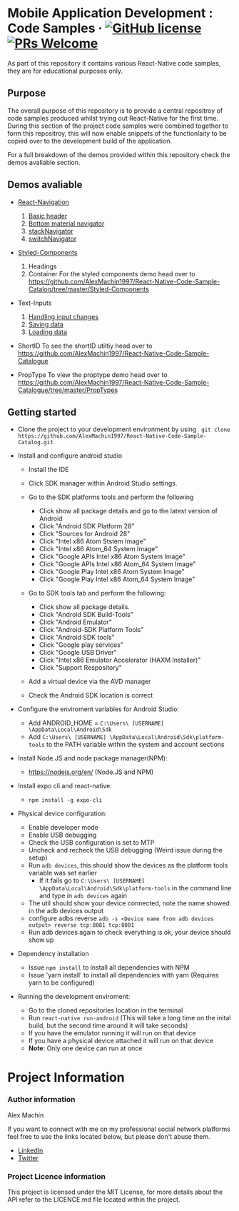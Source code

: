 
# Mobile Application Development : Code Samples &middot; [![GitHub license](https://img.shields.io/badge/license-MIT-blue.svg)](https://github.com/AlexMachin1997/React-Native-Code-Sample-Catalog/blob/master/README.md) [![PRs Welcome](https://img.shields.io/badge/PRs-welcome-brightgreen.svg?style=flat-square)](https://github.com/AlexMachin1997/React-Native-Code-Sample-Catalog/pulls)

As part of this repository it contains various React-Native code samples, they are for educational purposes only.

## Purpose
The overall purpose of this repository is to provide a central repositroy of code samples produced whilst trying out React-Native for the first time. During this section of the project code samples were combined together to form this repositroy, this will now enable snippets of the functionlaity to be copied over to the development build of the application.

For a full breakdown of the demos provided within this repository check the demos avaliable section.

## Demos avaliable
* [React-Navigation](https://reactnavigation.org/)
    1) [Basic header](https://github.com/AlexMachin1997/React-Native-Code-Sample-Catalog/tree/master/React-Navigation/headerStyling)
    2) [Bottom material navigator](https://github.com/AlexMachin1997/React-Native-Code-Sample-Catalog/tree/master/React-Navigation/createBottomTabNavigator)
    3) [stackNavigator](https://github.com/AlexMachin1997/React-Native-Code-Sample-Catalog/tree/master/React-Navigation/stackNavigator)
    4) [switchNavigator](https://github.com/AlexMachin1997/React-Native-Code-Sample-Catalog/tree/master/React-Navigation/switchNavigator)
     
* [Styled-Components](https://www.styled-components.com/)
    1) Headings
    2) Container
For the styled components demo head over to https://github.com/AlexMachin1997/React-Native-Code-Sample-Catalog/tree/master/Styled-Components
    
* Text-Inputs
    1) [Handling input changes](https://github.com/AlexMachin1997/React-Native-Code-Sample-Catalog/tree/master/Text-Input/UpdateValues)
    2) [Saving data](https://github.com/AlexMachin1997/React-Native-Code-Sample-Catalog/tree/master/Text-Input/Saving)
    3) [Loading data](https://github.com/AlexMachin1997/React-Native-Code-Sample-Catalog/tree/master/Text-Input/Loading) 

* ShortID
 To see the shortID utiltiy head over to https://github.com/AlexMachin1997/React-Native-Code-Sample-Catalogue

* PropType
To view the proptype demo head over to https://github.com/AlexMachin1997/React-Native-Code-Sample-Catalogue/tree/master/PropTypes

## Getting started 

* Clone the project to your development environment by using ` git clone https://github.com/AlexMachin1997/React-Native-Code-Sample-Catalog.git`

* Install and configure android studio
    * Install the IDE
    * Click SDK manager within Android Studio settings.
    * Go to the SDK platforms tools and perform the following
        * Click show all package details and go to the latest version of Android
        * Click "Android SDK Platform 28"
        * Click "Sources for Android 28"
        * Click "Intel x86 Atom Ststem Image"
        * Click "Intel x86 Atom_64 System Image"
        * Click "Google APIs Intel x86 Atom System Image"
        * Click "Google APIs Intel x86 Atom_64 System Image"
        * Click "Google Play Intel x86 Atom System Image"
        * Click "Google Play Intel x86 Atom_64 System Image"

    * Go to SDK tools tab and perform the following:
        * Click show all package details.
        *  Click "Android SDK Build-Tools"
        *  Click "Android Emulator"
        *  Click "Android-SDK Platform Tools"
        *  Click "Android SDK tools"
        *  Click "Google play services"
        *  Click "Google USB Driver"
        *  Click "Intel x86 Emulator Accelerator (HAXM Installer)"
        *  Click "Support Respository"

    * Add a virtual device via the AVD manager
    * Check the Android SDK location is correct

* Configure the enviroment variables for Android Studio:
    * Add ANDROID_HOME = `C:\Users\ [USERNAME] \AppData\Local\Android\Sdk`
    * Add `C:\Users\ [USERNAME] \AppData\Local\Android\Sdk\platform-tools` to the PATH variable within the system and account sections

* Install Node.JS and node package manager(NPM):
    * https://nodejs.org/en/ (Node.JS and NPM)

* Install expo cli and react-native:
    * `npm install -g expo-cli` 

* Physical device configuration:
    * Enable developer mode
    * Enable USB debugging
    * Check the USB configuration is set to MTP
    * Uncheck and recheck the USB debugging (Weird issue during the setup)
    * Run `adb devices`, this should show the devices as the platform tools variable was set earlier
        * If it fails go to `C:\Users\ [USERNAME] \AppData\Local\Android\Sdk\platform-tools` in the command line and type in `adb devices` again
    * The util should show your device connected, note the name showed in the adb devices output
    * configure adbs reverse `adb -s <Device name from adb devices output> reverse tcp:8081 tcp:8081`
    * Run adb devices again to check everything is ok, your device should show up


* Dependency installation
    * Issue `npm install` to install all dependencies with NPM
    * Issue 'yarn install' to install all dependencies with yarn (Requires yarn to be configured)

* Running the development enviroment:
    * Go to the cloned repositories location in the terminal
    * Run `react-native run-android` (This will take a long time on the inital build, but the second time around it will take seconds)
    * If you have the emulator running it will run on that device
    * If you have a physical device attached it will run on that device
    * **Note**: Only one device can run at once

# Project Information
### Author information
Alex Machin

If you want to connect with me on my professional social network platforms feel free to use the links located below, but please don't abuse them.
* [LinkedIn](https://www.linkedin.com/in/alex-machin/)
* [Twitter](https://twitter.com/AlexMachin97)

### Project Licence information
This project is licensed under the MIT License, for more details about the API refer to the LICENCE.md file located within the project.